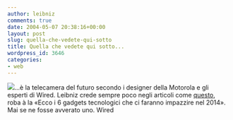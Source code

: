 ```yaml
---
author: leibniz
comments: true
date: 2004-05-07 20:38:16+00:00
layout: post
slug: quella-che-vedete-qui-sotto
title: Quella che vedete qui sotto...
wordpress_id: 3646
categories:
- web
---
```


![](http://a1112.g.akamai.net/7/1112/492/20040426/www.wired.com/wired/archive/12.05/images/FF_150_next5_f.jpg)...è la telecamera del futuro secondo i designer della Motorola e gli esperti di Wired. Leibniz crede sempre poco negli articoli come [questo](http://www.wired.com/wired/archive/12.05/next.html?pg=1&topic=next&topic_set=), roba à la «Ecco i 6 gadgets tecnologici che ci faranno impazzire nel 2014». Mai se ne fosse avverato uno.
Wired
